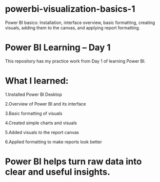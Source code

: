 # powerbi-visualization-basics-1
Power BI basics: Installation, interface overview, basic formatting, creating visuals, adding them to the canvas, and applying report formatting.

 # Power BI Learning – Day 1

This repository has my practice work from Day 1 of learning Power BI.

# What I learned:

 1.Installed Power BI Desktop

 2.Overview of Power BI and its interface

 3.Basic formatting of visuals

 4.Created simple charts and visuals

 5.Added visuals to the report canvas

 6.Applied formatting to make reports look better

# Power BI helps turn raw data into clear and useful insights.
